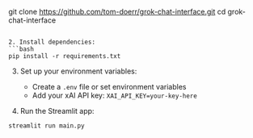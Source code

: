 git clone https://github.com/tom-doerr/grok-chat-interface.git
cd grok-chat-interface
```

2. Install dependencies:
```bash
pip install -r requirements.txt
```

3. Set up your environment variables:
   - Create a `.env` file or set environment variables
   - Add your xAI API key: `XAI_API_KEY=your-key-here`

4. Run the Streamlit app:
```bash
streamlit run main.py